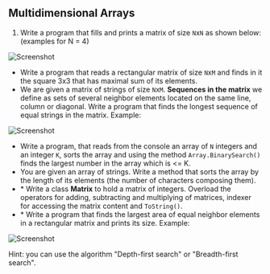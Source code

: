 ## Multidimensional Arrays

1. Write a program that fills and prints a matrix of size `N`x`N` as shown below: (examples for N = 4)

 ![Screenshot](https://raw.github.com/flextry/Telerik-Academy/master/Programming/2.%20C%23%20Fundamentals%20II/02.%20Multidimensional%20Arrays/matrices.png)

* Write a program that reads a rectangular matrix of size `N`x`M` and finds in it the square 3x3 that has maximal sum of its elements.
* We are given a matrix of strings of size `N`x`M`. **Sequences in the matrix** we define as sets of several neighbor elements located on the same line, column or diagonal. Write a program that finds the longest sequence of equal strings in the matrix. Example:

 ![Screenshot](https://raw.github.com/flextry/Telerik-Academy/master/Programming/2.%20C%23%20Fundamentals%20II/02.%20Multidimensional%20Arrays/neighbours.png)

* Write a program, that reads from the console an array of `N` integers and an integer `K`, sorts the array and using the method `Array.BinarySearch()` finds the largest number in the array which is <= K.
* You are given an array of strings. Write a method that sorts the array by the length of its elements (the number of characters composing them).
* \* Write a class **Matrix** to hold a matrix of integers. Overload the operators for adding, subtracting and multiplying of matrices, indexer for accessing the matrix content and `ToString()`.
* \* Write a program that finds the largest area of equal neighbor elements in a rectangular matrix and prints its size. Example:

 ![Screenshot](https://raw.github.com/flextry/Telerik-Academy/master/Programming/2.%20C%23%20Fundamentals%20II/02.%20Multidimensional%20Arrays/largest_area.png)

Hint: you can use the algorithm "Depth-first search" or "Breadth-first search".

